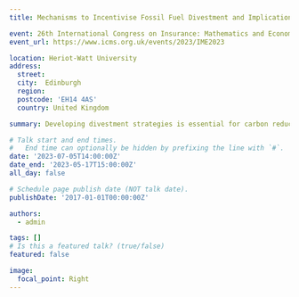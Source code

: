 ```yaml
---
title: Mechanisms to Incentivise Fossil Fuel Divestment and Implications on Portfolio Risk and Returns

event: 26th International Congress on Insurance: Mathematics and Economics
event_url: https://www.icms.org.uk/events/2023/IME2023

location: Heriot-Watt University
address:
  street: 
  city:  Edinburgh  
  region: 
  postcode: 'EH14 4AS'
  country: United Kingdom

summary: Developing divestment strategies is essential for carbon reduction.

# Talk start and end times.
#   End time can optionally be hidden by prefixing the line with `#`.
date: '2023-07-05T14:00:00Z'
date_end: '2023-05-17T15:00:00Z'
all_day: false

# Schedule page publish date (NOT talk date).
publishDate: '2017-01-01T00:00:00Z'

authors:
  - admin

tags: []
# Is this a featured talk? (true/false)
featured: false

image:
  focal_point: Right
---
```

